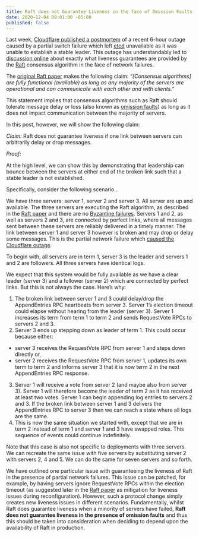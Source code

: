 ```yaml
---
title: Raft does not Guarantee Liveness in the face of Omission Faults.
date: 2020-12-04 09:01:00 -05:00
published: false
---
```


Last week, [Cloudflare published a postmortem](https://blog.cloudflare.com/a-byzantine-failure-in-the-real-world/) of a recent 6-hour outage caused by a partial switch failure which left [etcd](https://etcd.io) unavailable as it was unable to establish a stable leader. This outage has understandably led to [discussion online](https://twitter.com/heidiann360/status/1332711011451867139) about exactly what liveness guarantees are provided by the [Raft](https://raft.github.io) consensus algorithm in the face of network failures.

The [original Raft paper](https://raft.github.io/raft.pdf) makes the following claim:
*“[Consensus algorithms] are fully functional (available) as long as any majority of the servers are operational and can communicate with each other and with clients.”*

This statement implies that consensus algorithms such as Raft should tolerate message delay or loss (also known as [omission faults](https://decentralizedthoughts.github.io/2019-06-07-modeling-the-adversary/)) as long as it does not impact communication between the majority of servers.

In this post, however, we will show the following claim:

*Claim:* Raft does not guarantee liveness if one link between servers can arbitrarily delay or drop messages.

*Proof:*

At the high level, we can show this by demonstrating that leadership can bounce between the servers at either end of the broken link such that a stable leader is not established.

Specifically, consider the following scenario...

We have three servers: server 1, server 2 and server 3. All server are up and available. The three servers are executing the Raft algorithm, as described in the [Raft paper](https://raft.github.io/raft.pdf) and there are no [Byzantine failures](https://decentralizedthoughts.github.io/2019-06-07-modeling-the-adversary/). Servers 1 and 2, as well as servers 2 and 3, are connected by perfect links, where all messages sent between these servers are reliably delivered in a timely manner. The link between server 1 and server 3 however is broken and may drop or delay some messages. This is the partial network failure which [caused the Cloudflare outage](https://blog.cloudflare.com/a-byzantine-failure-in-the-real-world/).

To begin with, all servers are in term 1, server 3 is the leader and servers 1 and 2 are followers. All three servers have identical logs.

We expect that this system would be fully available as we have a clear leader (server 3) and a follower (server 2) which are connected by perfect links. But this is not always the case. Here’s why:

1. The broken link between server 1 and 3 could delay/drop the AppendEntries RPC heartbeats from server 3. Server 1’s election timeout could elapse without hearing from the leader (server 3).
Server 1 increases its term from term 1 to term 2 and sends RequestVote RPCs to servers 2 and 3.
2. Server 3 ends up stepping down as leader of term 1. This could occur because either:
  * server 3 receives the RequestVote RPC from server 1 and steps down directly or,
  * server 2 receives the RequestVote RPC from server 1, updates its own term to term 2 and informs server 3 that it is now term 2 in the next AppendEntries RPC response.
3. Server 1 will receive a vote from server 2 (and maybe also from server 3). Server 1 will therefore become the leader of term 2 as it has received at least two votes. Server 1 can begin appending log entries to servers 2 and 3. If the broken link between server 1 and 3 delivers the AppendEntries RPC to server 3 then we can reach a state where all logs are the same.
4. This is now the same situation we started with, except that we are in term 2 instead of term 1 and server 1 and 3 have swapped roles. This sequence of events could continue indefinitely.

Note that this case is also not specific to deployments with three servers. We can recreate the same issue with five servers by substituting server 2 with servers 2, 4 and 5. We can do the same for seven servers and so forth.

We have outlined one particular issue with guaranteeing the liveness of Raft in the presence of partial network failures. This issue can be patched, for example, by having servers ignore RequestVote RPCs within the election timeout (as suggested later in the [Raft paper](https://raft.github.io/raft.pdf) as mitigation for liveness issues during reconfiguration). However, such a protocol change simply creates new liveness issues in different scenarios. Fundamentally, whilst Raft does guarantee liveness when a minority of servers have failed, **Raft does not guarantee liveness in the presence of omission faults** and thus this should be taken into consideration when deciding to depend upon the availability of Raft in production.
